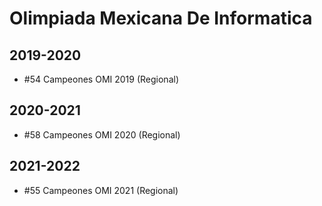 # Olimpiada Mexicana De Informatica

## 2019-2020

- #54 Campeones OMI 2019 (Regional)

## 2020-2021

- #58 Campeones OMI 2020 (Regional)

## 2021-2022

- #55 Campeones OMI 2021 (Regional)


